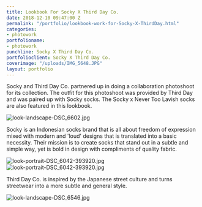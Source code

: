 ```yaml
---
title: Lookbook For Socky X Third Day Co.
date: 2018-12-10 09:47:00 Z
permalink: "/portfolio/lookbook-work-for-Socky-X-ThirdDay.html"
categories:
- photowork
portfolioname:
- photowork
punchline: Socky X Third Day Co.
portfolioclient: Socky X Third Day Co.
coverimage: "/uploads/IMG_5648.JPG"
layout: portfolio
---
```


Socky and Third Day Co. partnered up in doing a collaboration photoshoot for its collection. The outfit for this photoshoot was provided by Third Day and was paired up with Socky socks. The Socky x Never Too Lavish socks are also featured in this lookbook.

![look-landscape-DSC_6602.jpg](/uploads/look-landscape-DSC_6602.jpg)

Socky is an Indonesian socks brand that is all about freedom of expression mixed with modern and 'loud' designs that is translated into a basic necessity. Their mission is to create socks that stand out in a subtle and simple way, yet is bold in design with compliments of quality fabric.

![look-portrait-DSC_6042-393920.jpg](/uploads/look-portrait-DSC_6042-393920.jpg)![look-portrait-DSC_6042-393920.jpg](/uploads/look-portrait-DSC_6042-393920.jpg)

Third Day Co. is inspired by the Japanese street culture and turns streetwear into a more subtle and general style. 

![look-landscape-DSC_6546.jpg](/uploads/look-landscape-DSC_6546.jpg)
